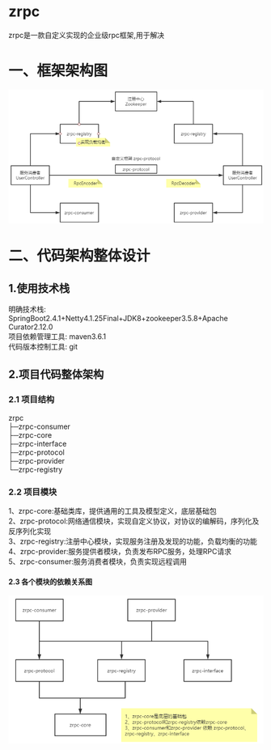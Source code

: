 # zrpc
zrpc是一款自定义实现的企业级rpc框架,用于解决  
# 一、框架架构图
![](https://github.com/xiaozhuofu/zrpc/blob/master/images/1-ZRPC%E6%A1%86%E6%9E%B6%E6%B1%87%E6%80%BB%E5%9B%BE.png)
# 二、代码架构整体设计
## 1.使用技术栈
明确技术栈: SpringBoot2.4.1+Netty4.1.25Final+JDK8+zookeeper3.5.8+Apache Curator2.12.0<br/>
项目依赖管理工具: maven3.6.1<br/>
代码版本控制工具: git
## 2.项目代码整体架构
### 2.1 项目结构
zrpc<br/>
 ├─zrpc-consumer  
 ├─zrpc-core  
 ├─zrpc-interface  
 ├─zrpc-protocol  
 ├─zrpc-provider  
 └─zrpc-registry  
### 2.2 项目模块
1、zrpc-core:基础类库，提供通用的工具及模型定义，底层基础包  
2、zrpc-protocol:网络通信模块，实现自定义协议，对协议的编解码，序列化及反序列化实现  
3、zrpc-registry:注册中心模块，实现服务注册及发现的功能，负载均衡的功能  
4、zrpc-provider:服务提供者模块，负责发布RPC服务，处理RPC请求  
5、zrpc-consumer:服务消费者模块，负责实现远程调用  
#### 2.3 各个模块的依赖关系图
![](https://github.com/xiaozhuofu/zrpc/blob/master/images/2-%E6%A8%A1%E5%9D%97%E4%BE%9D%E8%B5%96%E5%85%B3%E7%B3%BB%E5%9B%BE.png)
